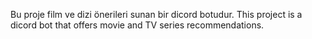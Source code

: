 Bu proje film ve dizi önerileri sunan bir dicord botudur.
This project is a dicord bot that offers movie and TV series recommendations.